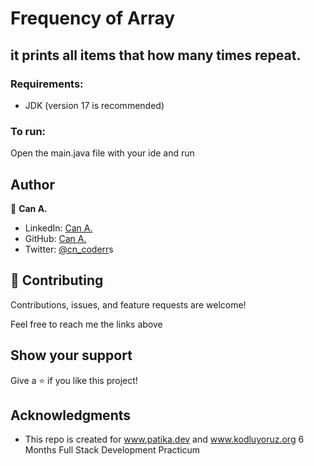 #  Frequency of Array
## it prints all items that how many times repeat.

### Requirements:
* JDK (version 17 is recommended)

### To run:
Open the main.java file with your ide and run 

## Author

👤 **Can A.**

- LinkedIn: [Can A.](https://www.linkedin.com/in/can-a-2929a0250/)
- GitHub: [Can A.](https://github.com/cnkts)
- Twitter: [@cn_coderr](https://twitter.com/cn_coderr)s


## 🤝 Contributing

Contributions, issues, and feature requests are welcome!

Feel free to reach me the links above

## Show your support

Give a ⭐️ if you like this project!

## Acknowledgments

- This repo is created for  www.patika.dev and www.kodluyoruz.org 6 Months Full Stack Development Practicum
